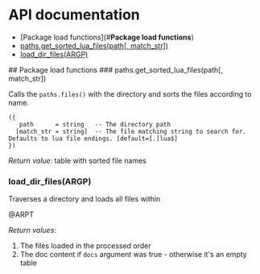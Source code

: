 # API documentation

- [Package load functions](#__Package load functions__)
- [paths.get_sorted_lua_files(path[, match_str])](#paths.get_sorted_lua_files)
- [load_dir_files(ARGP)](#load_dir_files)

<a name="__Package load functions__">
## Package load functions

<a name="paths.get_sorted_lua_files">
### paths.get_sorted_lua_files(path[, match_str])

Calls the `paths.files()` with the directory and sorts the files according to
name.

```
({
   path      = string   -- The directory path
  [match_str = string]  -- The file matching string to search for. Defaults to lua file endings. [default=[.]lua$]
})
```

_Return value_: table with sorted file names
<a name="load_dir_files">
### load_dir_files(ARGP)

Traverses a directory and loads all files within

@ARPT

_Return values_:
 1. The files loaded in the processed order
 2. The doc content if `docs` argument was true - otherwise it's an empty table